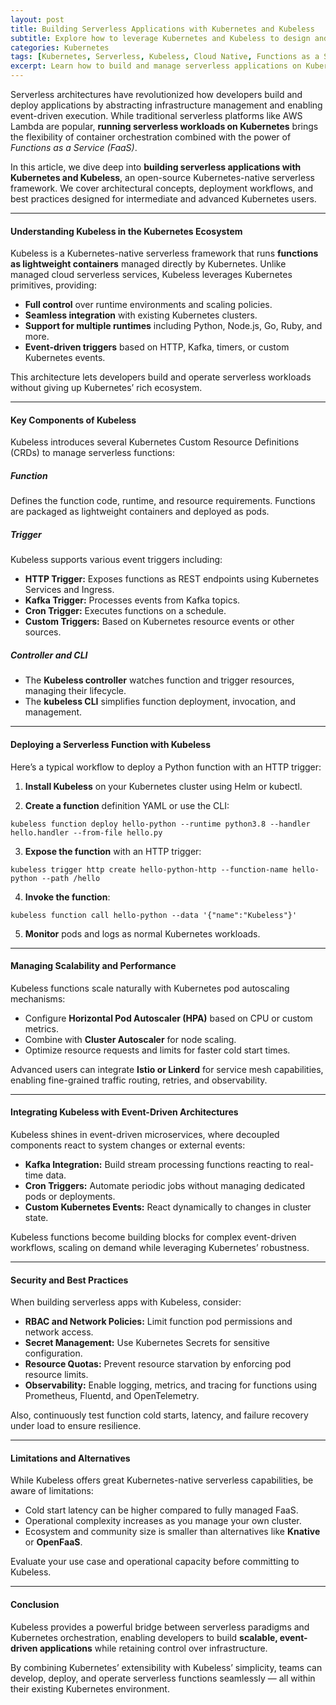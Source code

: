 ```yaml
---
layout: post
title: Building Serverless Applications with Kubernetes and Kubeless
subtitle: Explore how to leverage Kubernetes and Kubeless to design and deploy scalable serverless applications efficiently
categories: Kubernetes
tags: [Kubernetes, Serverless, Kubeless, Cloud Native, Functions as a Service, FaaS, DevOps, Scalability]
excerpt: Learn how to build and manage serverless applications on Kubernetes using Kubeless, enabling event-driven, scalable functions with Kubernetes-native tools and patterns.
---
```

Serverless architectures have revolutionized how developers build and deploy applications by abstracting infrastructure management and enabling event-driven execution. While traditional serverless platforms like AWS Lambda are popular, **running serverless workloads on Kubernetes** brings the flexibility of container orchestration combined with the power of *Functions as a Service (FaaS)*.

In this article, we dive deep into **building serverless applications with Kubernetes and Kubeless**, an open-source Kubernetes-native serverless framework. We cover architectural concepts, deployment workflows, and best practices designed for intermediate and advanced Kubernetes users.

---

#### Understanding Kubeless in the Kubernetes Ecosystem

Kubeless is a Kubernetes-native serverless framework that runs **functions as lightweight containers** managed directly by Kubernetes. Unlike managed cloud serverless services, Kubeless leverages Kubernetes primitives, providing:

- **Full control** over runtime environments and scaling policies.
- **Seamless integration** with existing Kubernetes clusters.
- **Support for multiple runtimes** including Python, Node.js, Go, Ruby, and more.
- **Event-driven triggers** based on HTTP, Kafka, timers, or custom Kubernetes events.

This architecture lets developers build and operate serverless workloads without giving up Kubernetes’ rich ecosystem.

---

#### Key Components of Kubeless

Kubeless introduces several Kubernetes Custom Resource Definitions (CRDs) to manage serverless functions:

##### Function

Defines the function code, runtime, and resource requirements. Functions are packaged as lightweight containers and deployed as pods.

##### Trigger

Kubeless supports various event triggers including:

- **HTTP Trigger:** Exposes functions as REST endpoints using Kubernetes Services and Ingress.
- **Kafka Trigger:** Processes events from Kafka topics.
- **Cron Trigger:** Executes functions on a schedule.
- **Custom Triggers:** Based on Kubernetes resource events or other sources.

##### Controller and CLI

- The **Kubeless controller** watches function and trigger resources, managing their lifecycle.
- The **kubeless CLI** simplifies function deployment, invocation, and management.

---

#### Deploying a Serverless Function with Kubeless

Here’s a typical workflow to deploy a Python function with an HTTP trigger:

1. **Install Kubeless** on your Kubernetes cluster using Helm or kubectl.

2. **Create a function** definition YAML or use the CLI:

```
kubeless function deploy hello-python --runtime python3.8 --handler hello.handler --from-file hello.py
```

3. **Expose the function** with an HTTP trigger:

```
kubeless trigger http create hello-python-http --function-name hello-python --path /hello
```

4. **Invoke the function**:

```
kubeless function call hello-python --data '{"name":"Kubeless"}'
```

5. **Monitor** pods and logs as normal Kubernetes workloads.

---

#### Managing Scalability and Performance

Kubeless functions scale naturally with Kubernetes pod autoscaling mechanisms:

- Configure **Horizontal Pod Autoscaler (HPA)** based on CPU or custom metrics.
- Combine with **Cluster Autoscaler** for node scaling.
- Optimize resource requests and limits for faster cold start times.

Advanced users can integrate **Istio or Linkerd** for service mesh capabilities, enabling fine-grained traffic routing, retries, and observability.

---

#### Integrating Kubeless with Event-Driven Architectures

Kubeless shines in event-driven microservices, where decoupled components react to system changes or external events:

- **Kafka Integration:** Build stream processing functions reacting to real-time data.
- **Cron Triggers:** Automate periodic jobs without managing dedicated pods or deployments.
- **Custom Kubernetes Events:** React dynamically to changes in cluster state.

Kubeless functions become building blocks for complex event-driven workflows, scaling on demand while leveraging Kubernetes’ robustness.

---

#### Security and Best Practices

When building serverless apps with Kubeless, consider:

- **RBAC and Network Policies:** Limit function pod permissions and network access.
- **Secret Management:** Use Kubernetes Secrets for sensitive configuration.
- **Resource Quotas:** Prevent resource starvation by enforcing pod resource limits.
- **Observability:** Enable logging, metrics, and tracing for functions using Prometheus, Fluentd, and OpenTelemetry.

Also, continuously test function cold starts, latency, and failure recovery under load to ensure resilience.

---

#### Limitations and Alternatives

While Kubeless offers great Kubernetes-native serverless capabilities, be aware of limitations:

- Cold start latency can be higher compared to fully managed FaaS.
- Operational complexity increases as you manage your own cluster.
- Ecosystem and community size is smaller than alternatives like **Knative** or **OpenFaaS**.

Evaluate your use case and operational capacity before committing to Kubeless.

---

#### Conclusion

Kubeless provides a powerful bridge between serverless paradigms and Kubernetes orchestration, enabling developers to build **scalable, event-driven applications** while retaining control over infrastructure.

By combining Kubernetes’ extensibility with Kubeless’ simplicity, teams can develop, deploy, and operate serverless functions seamlessly — all within their existing Kubernetes environment.

